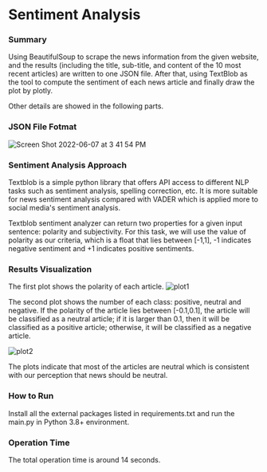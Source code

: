 # Sentiment Analysis

### Summary ###
Using BeautifulSoup to scrape the news information from the given website, and the results (including the title, sub-title, and content of the 10 most recent articles) are written to one JSON file. After that, using TextBlob as the tool to compute the sentiment of each news article and finally draw the plot by plotly.

Other details are showed in the following parts.

### JSON File Fotmat ###
![Screen Shot 2022-06-07 at 3 41 54 PM](https://user-images.githubusercontent.com/46780987/172495210-02b12adc-9834-4841-85f5-9072ec20b09f.png)

### Sentiment Analysis Approach ###
Textblob is a simple python library that offers API access to different NLP tasks such as sentiment analysis, spelling correction, etc. It is more suitable for news sentiment analysis compared with VADER which is applied more to social media's sentiment analysis.

Textblob sentiment analyzer can return two properties for a given input sentence: polarity and subjectivity. For this task, we will use the value of polarity as our criteria, which is a float that lies between [-1,1], -1 indicates negative sentiment and +1 indicates positive sentiments. 

### Results Visualization ###
The first plot shows the polarity of each article.
![plot1](https://user-images.githubusercontent.com/46780987/172498692-fb68aeb5-067f-4c04-8100-fa0a44ffbc22.png)

The second plot shows the number of each class: positive, neutral and negative. If the polarity of the article lies between [-0.1,0.1], the article will be classified as a neutral article; if it is larger than 0.1, then it will be classified as a positive article; otherwise, it will be classified as a negative article.

![plot2](https://user-images.githubusercontent.com/46780987/172501819-29d8eeed-9b77-47e0-a953-aa67e6a92af6.png)

The plots indicate that most of the articles are neutral which is consistent with our perception that news should be neutral.

### How to Run ###
Install all the external packages listed in requirements.txt and run the main.py in Python 3.8+ environment.

### Operation Time ###
The total operation time is around 14 seconds.
